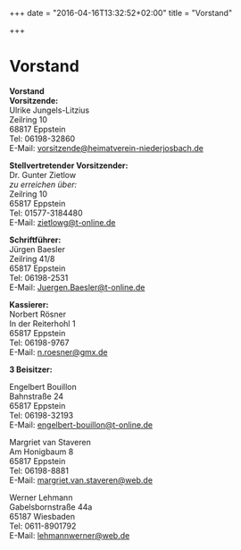 +++
date = "2016-04-16T13:32:52+02:00"
title = "Vorstand"

+++

# Vorstand

**Vorstand**  
**Vorsitzende:**  
Ulrike Jungels-Litzius  
Zeilring 10  
68817 Eppstein  
Tel: 06198-32860  
E-Mail: vorsitzende@heimatverein-niederjosbach.de  

**Stellvertretender Vorsitzender:**  
Dr. Gunter Zietlow  
*zu erreichen über:*  
Zeilring 10  
65817 Eppstein  
Tel: 01577-3184480  
E-Mail: zietlowg@t-online.de  

**Schriftführer:**  
Jürgen Baesler  
Zeilring 41/8  
65817 Eppstein  
Tel: 06198-2531  
E-Mail: Juergen.Baesler@t-online.de  

**Kassierer:**  
Norbert Rösner  
In der Reiterhohl 1  
65817 Eppstein  
Tel: 06198-9767  
E-Mail: n.roesner@gmx.de  

**3 Beisitzer:**

Engelbert Bouillon  
Bahnstraße 24  
65817 Eppstein  
Tel: 06198-32193  
E-Mail: engelbert-bouillon@t-online.de  

Margriet van Staveren  
Am Honigbaum 8  
65817 Eppstein  
Tel: 06198-8881  
E-Mail: margriet.van.staveren@web.de  

Werner Lehmann  
Gabelsbornstraße 44a  
65187 Wiesbaden  
Tel: 0611-8901792  
E-Mail: lehmannwerner@web.de  


